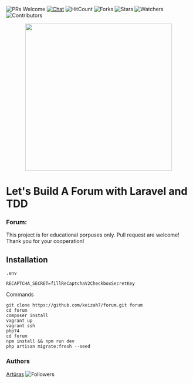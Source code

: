 ![PRs Welcome](https://img.shields.io/badge/PRs-welcome-brightgreen.svg)
[![Chat](https://img.shields.io/discord/620935790867906561?label=chat)](https://discordapp.com/channels/620935790867906561)
![HitCount](http://hits.dwyl.io/keizah7/forum.svg)
![Forks](https://img.shields.io/github/forks/keizah7/forum?style=social)
![Stars](https://img.shields.io/github/stars/keizah7/forum?style=social)
![Watchers](https://img.shields.io/github/watchers/keizah7/forum?style=social)
![Contributors](https://img.shields.io/github/contributors/keizah7/forum)

<p align="center"><img src="https://res.cloudinary.com/dtfbvvkyp/image/upload/v1566331377/laravel-logolockup-cmyk-red.svg" width="400"></p>

# Let's Build A Forum with Laravel and TDD

### Forum:
This project is for educational porpuses only. Pull request are welcome! Thank you for your cooperation!

## Installation
`.env`
```
RECAPTCHA_SECRET=fillReCaptchaV2CheckboxSecretKey
```
Commands
```
git clone https://github.com/keizah7/forum.git forum
cd forum
composer install
vagrant up
vagrant ssh
php74
cd forum
npm install && npm run dev
php artisan migrate:fresh --seed
```

### Authors
[Artūras](https://github.com/keizah7) ![Followers](https://img.shields.io/github/followers/keizah7?style=social)
